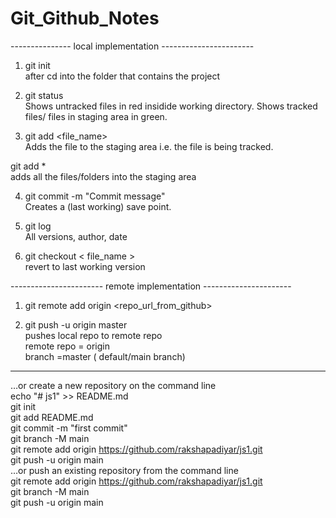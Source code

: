 # Git_Github_Notes


--------------- local implementation -----------------------
1) git init   
 after cd into the folder that contains the project   


2) git status   
 Shows untracked files in red insidide working directory.
 Shows tracked files/ files in staging area in green.   

3) git add <file_name>   
 Adds the file to the staging area i.e. the file is being tracked.   

 git add *    
 adds all the files/folders into the staging area   

4) git commit -m "Commit message"   
 Creates a (last working) save point.   

5) git log   
 All versions, author, date   

6) git checkout < file_name >   
 revert to last working version   

----------------------- remote implementation ----------------------   

1) git remote add origin <repo_url_from_github>   

2) git push -u origin master   
pushes local repo to remote repo   
remote repo = origin   
branch =master ( default/main branch)   





-------------------------------------------------   
…or create a new repository on the command line   
echo "# js1" >> README.md   
git init   
git add README.md   
git commit -m "first commit"   
git branch -M main   
git remote add origin https://github.com/rakshapadiyar/js1.git   
git push -u origin main   
…or push an existing repository from the command line   
git remote add origin https://github.com/rakshapadiyar/js1.git   
git branch -M main   
git push -u origin main   

